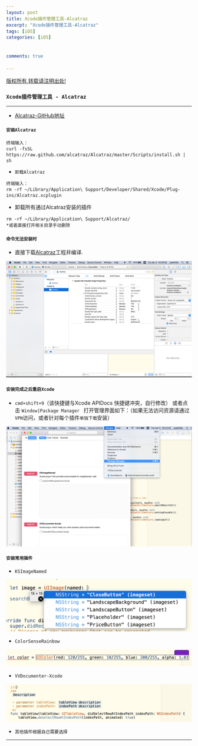 ```yaml
---
layout: post
title: Xcode插件管理工具-Alcatraz 
excerpt: "Xcode插件管理工具-Alcatraz"
tags: [iOS]
categories: [iOS]

  
comments: true

---
```



<!--image:
  //不需要img路径
  feature: Gallary/716.jpg 
  feature: http://21232
  credit: JuanFelix
  creditlink: -->
  
[版权所有,转载请注明出处!](https://ifallen.github.io)


### `Xcode插件管理工具 - Alcatraz`

---

- [Alcatraz-GitHub地址](https://github.com/alcatraz/Alcatraz)

#### `安装Alcatraz`

```
终端输入：
curl -fsSL https://raw.github.com/alcatraz/Alcatraz/master/Scripts/install.sh | sh

```

- `卸载Alcatraz`

```
终端输入：
rm -rf ~/Library/Application\ Support/Developer/Shared/Xcode/Plug-ins/Alcatraz.xcplugin
```

- 卸载所有通过Alcatraz安装的插件

```
rm -rf ~/Library/Application\ Support/Alcatraz/
*或者直接打开相关目录手动删除

```


#### `命令无法安装时`

- 直接下载[Alcatraz](https://github.com/alcatraz/Alcatraz)工程并编译.

![Tag1](https://github.com/iFallen/ifallen.github.io/raw/master/img/2016/09/plugin/Tag1.png)




#### `安装完成之后重启Xcode`
- `cmd+shift+9`（该快捷键与Xcode APIDocs 快捷键冲突，自行修改） 或者点击 `Window|Package Manager ` 打开管理界面如下：（如果无法访问资源请通过`VPN`访问，或者针对每个插件`单独下载`安装）

![Tag2](https://github.com/iFallen/ifallen.github.io/raw/master/img/2016/09/plugin/Tag2.png)


#### `安装常用插件`

- `KSImageNamed`

![Tag3](https://github.com/iFallen/ifallen.github.io/raw/master/img/2016/09/plugin/Tag3.png)

- `ColorSenseRainbow`

![Tag4](https://github.com/iFallen/ifallen.github.io/raw/master/img/2016/09/plugin/Tag4.png)

- `VVDocumenter-Xcode`

![Tag5](https://github.com/iFallen/ifallen.github.io/raw/master/img/2016/09/plugin/Tag5.png)

- `其他插件根据自己需要选择`

---

	
